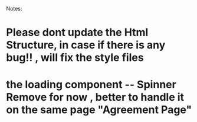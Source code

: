 Notes: 

# Please dont update the Html Structure, in case if there is any bug!! , will fix the style files 
# the loading component -- Spinner Remove for now , better to handle it on the same page "Agreement Page" 

